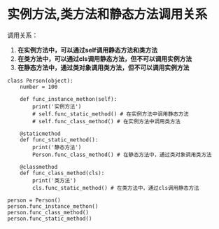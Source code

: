 # 实例方法,类方法和静态方法调用关系

调用关系：

1. **在实例方法中，可以通过self调用静态方法和类方法**
2. **在类方法中，可以通过cls调用静态方法，但不可以调用实例方法**
3. **在静态方法中，通过类对象调用类方法，但不可以调用实例方法**

```
class Person(object):
    number = 100

    def func_instance_methon(self):
        print('实例方法')
        # self.func_static_method() # 在实例方法中调用静态方法
        # self.func_class_method() # 在实例方法中调用类方法

    @staticmethod
    def func_static_method():
        print('静态方法')
        Person.func_class_method() # 在静态方法中，通过类对象调用类方法

    @classmethod
    def func_class_method(cls):
        print('类方法')
        cls.func_static_method() # 在类方法中，通过cls调用静态方法

person = Person()
person.func_instance_methon()
person.func_class_method()
person.func_static_method()
```



